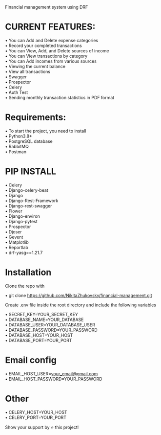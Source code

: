 Financial management system using DRF
                                                     

# CURRENT FEATURES:

• You can Add and Delete expense categories   
• Record your completed transactions  
• You can View, Add, and Delete sources of income  
• You can View transactions by category   
• You can Add incomes from various sources  
• Viewing the current balance  
• View all transactions  
• Swagger  
• Prospector  
• Celery  
• Auth Test  
• Sending monthly transaction statistics in PDF format  

# Requirements:  
• To start the project, you need to install  
• Python3.8+  
• PostgreSQL database  
• RabbitMQ  
• Postman  
# PIP INSTALL   
• Celery  
• Django-celery-beat  
• Django  
• Django-Rest-Framework  
• Django-rest-swagger  
• Flower  
• Django-environ  
• Django-pytest  
• Prospector  
• Djoser  
• Gevent  
• Matplotlib  
• Reportlab  
• drf-yasg==1.21.7  

# Installation
Clone the repo with

• git clone https://github.com/NikitaZhukovsky/financial-management.git

Create .env file inside the root directory and include the following variables

• SECRET_KEY=YOUR_SECRET_KEY  
• DATABASE_NAME=YOUR_DATABASE  
• DATABASE_USER=YOUR_DATABASE_USER  
• DATABASE_PASSWORD=YOUR_PASSWORD  
• DATABASE_HOST=YOUR_HOST  
• DATABASE_PORT=YOUR_PORT  

# Email config

• EMAIL_HOST_USER=your_email@gmail.com  
• EMAIL_HOST_PASSWORD=YOUR_PASSWORD  

# Other

• CELERY_HOST=YOUR_HOST  
• CELERY_PORT=YOUR_PORT  


Show your support by ⭐️ this project!
